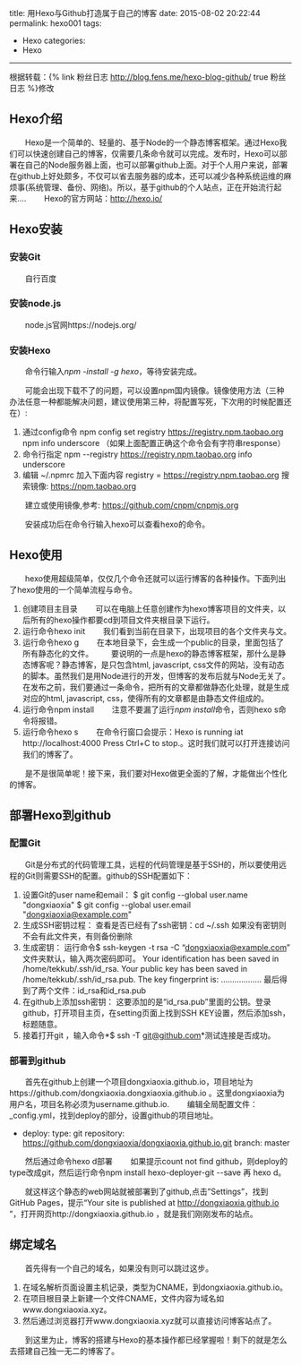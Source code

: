 title: 用Hexo与Github打造属于自己的博客
date: 2015-08-02 20:22:44
permalink: hexo001
tags:
- Hexo
categories:
- Hexo

---
根据转载：{% link 粉丝日志 http://blog.fens.me/hexo-blog-github/ true 粉丝日志 %}修改
## Hexo介绍

&emsp;&emsp;Hexo是一个简单的、轻量的、基于Node的一个静态博客框架。通过Hexo我们可以快速创建自己的博客，仅需要几条命令就可以完成。发布时，Hexo可以部署在自己的Node服务器上面，也可以部署github上面。对于个人用户来说，部署在github上好处颇多，不仅可以省去服务器的成本，还可以减少各种系统运维的麻烦事(系统管理、备份、网络)。所以，基于github的个人站点，正在开始流行起来….
&emsp;&emsp;Hexo的官方网站：http://hexo.io/
## Hexo安装
### 安装Git
&emsp;&emsp;自行百度
### 安装node.js
&emsp;&emsp;node.js官网https://nodejs.org/
### 安装Hexo
&emsp;&emsp;命令行输入*npm -install -g hexo*，等待安装完成。

&emsp;&emsp;可能会出现下载不了的问题，可以设置npm国内镜像。镜像使用方法（三种办法任意一种都能解决问题，建议使用第三种，将配置写死，下次用的时候配置还在）:
1. 通过config命令
npm config set registry https://registry.npm.taobao.org 
npm info underscore （如果上面配置正确这个命令会有字符串response）
2. 命令行指定
npm --registry https://registry.npm.taobao.org info underscore 
3. 编辑 ~/.npmrc 加入下面内容
registry = https://registry.npm.taobao.org
搜索镜像: https://npm.taobao.org

&emsp;&emsp;建立或使用镜像,参考: https://github.com/cnpm/cnpmjs.org

&emsp;&emsp;安装成功后在命令行输入hexo可以查看hexo的命令。

## Hexo使用
&emsp;&emsp;hexo使用超级简单，仅仅几个命令还就可以运行博客的各种操作。下面列出了hexo使用的一个简单流程与命令。
1. 创建项目主目录
&emsp;&emsp;可以在电脑上任意创建作为hexo博客项目的文件夹，以后所有的hexo操作都要cd到项目文件夹根目录下运行。
3. 运行命令hexo init
&emsp;&emsp;我们看到当前在目录下，出现项目的各个文件夹与文。
4. 运行命令hexo g
&emsp;&emsp;在本地目录下，会生成一个public的目录，里面包括了所有静态化的文件。
&emsp;&emsp;要说明的一点是hexo的静态博客框架，那什么是静态博客呢？静态博客，是只包含html, javascript, css文件的网站，没有动态的脚本。虽然我们是用Node进行的开发，但博客的发布后就与Node无关了。在发布之前，我们要通过一条命令，把所有的文章都做静态化处理，就是生成对应的html, javascript, css，使得所有的文章都是由静态文件组成的。
5. 运行命令npm install
&emsp;&emsp;注意不要漏了运行*npm install*命令，否则hexo s命令将报错。
6. 运行命令hexo s
&emsp;&emsp;在命令行窗口会提示：Hexo is running iat http://localhost:4000 Press Ctrl+C to stop.。这时我们就可以打开连接访问我们的博客了。

&emsp;&emsp;是不是很简单呢！接下来，我们要对Hexo做更全面的了解，才能做出个性化的博客。

## 部署Hexo到github
### 配置Git
&emsp;&emsp;Git是分布式的代码管理工具，远程的代码管理是基于SSH的，所以要使用远程的Git则需要SSH的配置。github的SSH配置如下：
1. 设置Git的user name和email：
$ git config --global user.name "dongxiaoxia"
$ git config --global user.email "dongxiaoxia@example.com"
2. 生成SSH密钥过程：
查看是否已经有了ssh密钥：cd ~/.ssh
如果没有密钥则不会有此文件夹，有则备份删除
2. 生成密钥：
运行命令$ ssh-keygen -t rsa -C “dongxiaoxia@example.com”
文件夹默认，输入两次密码即可。
Your identification has been saved in /home/tekkub/.ssh/id_rsa.
Your public key has been saved in /home/tekkub/.ssh/id_rsa.pub.
The key fingerprint is:
………………
最后得到了两个文件：id_rsa和id_rsa.pub
4. 在github上添加ssh密钥：
这要添加的是“id_rsa.pub”里面的公钥。登录github，打开项目主页，在setting页面上找到SSH KEY设置，然后添加ssh，标题随意。
5. 接着打开git ，输入命令*$ ssh -T git@github.com*测试连接是否成功。

### 部署到github
&emsp;&emsp;首先在github上创建一个项目dongxiaoxia.github.io，项目地址为https://github.com/dongxiaoxia.dongxiaoxia.github.io 。这里dongxiaoxia为用户名，项目名称必须为username.github.io.
&emsp;&emsp;编辑全局配置文件：_config.yml，找到deploy的部分，设置github的项目地址。
+ deploy:
  type: git
  repository: https://github.com/dongxiaoxia/dongxiaoxia.github.io.git
  branch: master
  
&emsp;&emsp;然后通过命令hexo d部署
&emsp;&emsp;如果提示count not find github，则deploy的type改成git，然后运行命令npm install hexo-deployer-git --save 再 hexo d。

&emsp;&emsp;就这样这个静态的web网站就被部署到了github,点击”Settings”，找到GitHub Pages，提示“Your site is published at http://dongxiaoxia.github.io ”，打开网页http://dongxiaoxia.github.io ，就是我们刚刚发布的站点。
## 绑定域名
&emsp;&emsp;首先得有一个自己的域名，如果没有则可以跳过这步。
1. 在域名解析页面设置主机记录，类型为CNAME，到dongxiaoxia.github.io。
2. 在项目根目录上新建一个文件CNAME，文件内容为域名如www.dongxiaoxia.xyz。
3. 然后通过浏览器打开www.dongxiaoxia.xyz就可以直接访问博客站点了。

&emsp;&emsp;到这里为止，博客的搭建与Hexo的基本操作都已经掌握啦！剩下的就是怎么去搭建自己独一无二的博客了。





